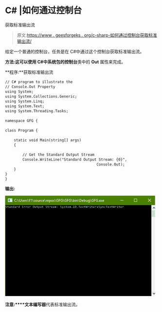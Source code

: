 # C# |如何通过控制台

获取标准输出流

> 原文:[https://www . geesforgeks . org/c-sharp-如何通过控制台获取标准输出流/](https://www.geeksforgeeks.org/c-sharp-how-to-get-the-standard-output-stream-through-console/)

给定一个普通的控制台，任务是在 C#中通过这个控制台获取标准输出流。

**方法:**这可以使用 C#中系统包的**控制台**类中的 **Out** 属性来完成。

**程序:**获取标准输出流

```
// C# program to illustrate the
// Console.Out Property
using System;
using System.Collections.Generic;
using System.Linq;
using System.Text;
using System.Threading.Tasks;

namespace GFG {

class Program {

    static void Main(string[] args)
    {

        // Get the Standard Output Stream
        Console.WriteLine("Standard Output Stream: {0}",
                                          Console.Out);
    }
}
}
```

**输出:**

[![](img/1062752e1e87a0c97b4efec620cc1b8e.png)](https://media.geeksforgeeks.org/wp-content/uploads/error-output-stream.png)

**注意:****文本编写器**代表标准输出流。